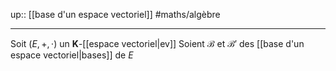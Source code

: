 up:: [[base d'un espace vectoriel]] 
#maths/algèbre 

---

Soit $(E, +, \cdot)$ un $\mathbf{K}$-[[espace vectoriel|ev]]
Soient $\mathscr{B}$ et $\mathscr{B}'$ des [[base d'un espace vectoriel|bases]] de $E$

